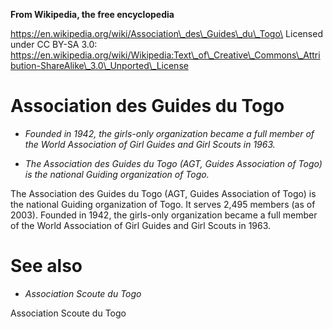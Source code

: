 **From Wikipedia, the free encyclopedia**

https://en.wikipedia.org/wiki/Association\_des\_Guides\_du\_Togo\
Licensed under CC BY-SA 3.0:\
https://en.wikipedia.org/wiki/Wikipedia:Text\_of\_Creative\_Commons\_Attribution-ShareAlike\_3.0\_Unported\_License

Association des Guides du Togo
==============================

-   *Founded in 1942, the girls-only organization became a full member
    of the World Association of Girl Guides and Girl Scouts in 1963.*

-   *The Association des Guides du Togo (AGT, Guides Association of
    Togo) is the national Guiding organization of Togo.*

The Association des Guides du Togo (AGT, Guides Association of Togo) is
the national Guiding organization of Togo. It serves 2,495 members (as
of 2003). Founded in 1942, the girls-only organization became a full
member of the World Association of Girl Guides and Girl Scouts in 1963.

See also
========

-   *Association Scoute du Togo*

Association Scoute du Togo
